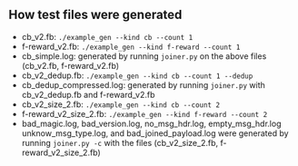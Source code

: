 ## How test files were generated

- cb_v2.fb: `./example_gen --kind cb --count 1`
- f-reward_v2.fb: `./example_gen --kind f-reward --count 1`
- cb_simple.log: generated by running `joiner.py` on the above files (cb_v2.fb, f-reward_v2.fb)
- cb_v2_dedup.fb: `./example_gen --kind cb --count 1 --dedup`
- cb_dedup_compressed.log: generated by running `joiner.py` with cb_v2_dedup.fb and f-reward_v2.fb
- cb_v2_size_2.fb: `./example_gen --kind cb --count 2`
- f-reward_v2_size_2.fb: `./example_gen --kind f-reward --count 2`
- bad_magic.log, bad_version.log, no_msg_hdr.log, empty_msg_hdr.log unknow_msg_type.log, and bad_joined_payload.log were generated by running `joiner.py -c` with the files (cb_v2_size_2.fb, f-reward_v2_size_2.fb)
